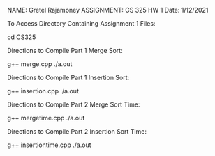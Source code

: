 
NAME: Gretel Rajamoney
ASSIGNMENT: CS 325 HW 1
Date: 1/12/2021


To Access Directory Containing Assignment 1 Files:

cd CS325



Directions to Compile Part 1 Merge Sort:

g++ merge.cpp
./a.out



Directions to Compile Part 1 Insertion Sort:


g++ insertion.cpp
./a.out



Directions to Compile Part 2 Merge Sort Time:

g++ mergetime.cpp
./a.out



Directions to Compile Part 2 Insertion Sort Time:

g++ insertiontime.cpp
./a.out
